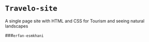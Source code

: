 # `Travelo-site`
A single page site with HTML and CSS for Tourism and seeing natural landscapes

###`erfan-esmkhani`
